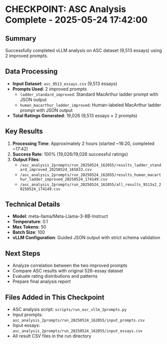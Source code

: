 # CHECKPOINT: ASC Analysis Complete - 2025-05-24 17:42:00

## Summary
Successfully completed vLLM analysis on ASC dataset (9,513 essays) using 2 improved prompts.

## Data Processing
- **Input Dataset**: `asc_9513_essays.csv` (9,513 essays)
- **Prompts Used**: 2 improved prompts
  - `ladder_standard_improved`: Standard MacArthur ladder prompt with JSON output
  - `human_macarthur_ladder_improved`: Human-labeled MacArthur ladder prompt with JSON output
- **Total Ratings Generated**: 19,026 (9,513 essays × 2 prompts)

## Key Results
1. **Processing Time**: Approximately 2 hours (started ~16:20, completed ~17:42)
2. **Success Rate**: 100% (19,026/19,026 successful ratings)
3. **Output Files**:
   - `/asc_analysis_2prompts/run_20250524_162055/results_ladder_standard_improved_20250524_165833.csv`
   - `/asc_analysis_2prompts/run_20250524_162055/results_human_macarthur_ladder_improved_20250524_174149.csv`
   - `/asc_analysis_2prompts/run_20250524_162055/all_results_9513x2_20250524_174149.csv`

## Technical Details
- **Model**: meta-llama/Meta-Llama-3-8B-Instruct
- **Temperature**: 0.1
- **Max Tokens**: 50
- **Batch Size**: 100
- **vLLM Configuration**: Guided JSON output with strict schema validation

## Next Steps
- Analyze correlation between the two improved prompts
- Compare ASC results with original 526-essay dataset
- Evaluate rating distributions and patterns
- Prepare final analysis report

## Files Added in This Checkpoint
- ASC analysis script: `scripts/run_asc_vllm_2prompts.py`
- Input prompts: `asc_analysis_2prompts/run_20250524_162055/input_prompts.csv`
- Input essays: `asc_analysis_2prompts/run_20250524_162055/input_essays.csv`
- All result CSV files in the run directory